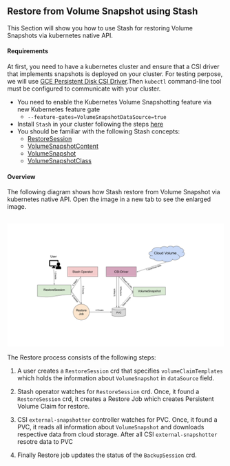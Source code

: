 ## Restore from Volume Snapshot using Stash

This Section will show you how to use Stash for restoring Volume Snapshots via kubernetes native API. 

#### Requirements
At first, you need to have a kubernetes cluster and ensure that a CSI driver that implements snapshots is deployed on your cluster. For testing perpose, we will use [GCE Persistent Disk CSI Driver](https://github.com/kubernetes-sigs/gcp-compute-persistent-disk-csi-driver).Then `kubectl` command-line tool must be configured to communicate with your cluster.

* You need to enable the Kubernetes Volume Snapshotting feature via new Kubernetes feature gate 
    * `--feature-gates=VolumeSnapshotDataSource=true`
* Install `Stash` in your cluster following the steps [here](https://appscode.com/products/stash/0.8.3/setup/install/)
* You should be familiar with the following Stash concepts:
    * [RestoreSession]()
    * [VolumeSnapshotContent](https://kubernetes.io/docs/concepts/storage/volume-snapshots/#volume-snapshot-contents)
    * [VolumeSnapshot](https://kubernetes.io/docs/concepts/storage/volume-snapshots/#volumesnapshots)
    * [VolumeSnapshotClass](https://kubernetes.io/docs/concepts/storage/volume-snapshot-classes/)


#### Overview

The following diagram shows how Stash restore from Volume Snapshot via kubernetes native API. Open the image in a new tab to see the enlarged image.

<p align="center">
  <img alt="Stash Backup Flow" src="/docs/images/v1beta1/backends/volumesnapshot/restore-vs-overview.svg">
</p>

The Restore process consists of the following steps:

1. A user creates a `RestoreSession` crd that specifies `volumeClaimTemplates` which holds the information about `VolumeSnapshot` in `dataSource` field.

2. Stash operator watches for `RestoreSession` crd. Once, it found a `RestoreSession` crd, it creates a Restore Job which creates Persistent Volume Claim for restore.

3. CSI `external-snapshotter` controller watches for PVC. Once, it found a PVC, it reads all information about `VolumeSnapshot` and downloads respective data from cloud storage. After all CSI `external-snapshotter` resotre data to PVC 
4. Finally Restore job updates the status of the `BackupSession` crd. 
